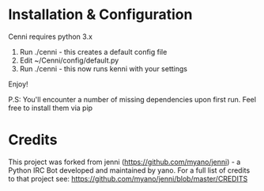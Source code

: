 Installation & Configuration
============================
Cenni requires python 3.x

1. Run ./cenni - this creates a default config file
2. Edit ~/Cenni/config/default.py
3. Run ./cenni - this now runs kenni with your settings

Enjoy!

P.S: You'll encounter a number of missing dependencies upon first run. Feel free to install them via pip

Credits
=======

This project was forked from jenni (https://github.com/myano/jenni) - a Python IRC Bot developed and maintained by yano. For a full list of credits to that project see: https://github.com/myano/jenni/blob/master/CREDITS
